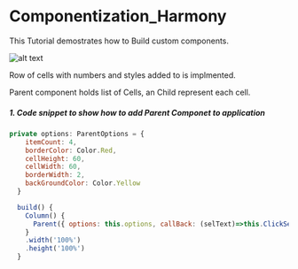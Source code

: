 # Componentization_Harmony

This Tutorial demostrates how to Build custom components.

![alt text](https://github.com/PatExplores/Componentization_Harmony/tree/main/entry/screenshot/screen.jpg "Demo Screen")

Row of cells with numbers and styles added to is implmented.

Parent component holds list of Cells, an Child represent each cell.

##### 1. Code snippet to show how to add Parent Componet to application

```javascript
private options: ParentOptions = {
    itemCount: 4,
    borderColor: Color.Red,
    cellHeight: 60,
    cellWidth: 60,
    borderWidth: 2,
    backGroundColor: Color.Yellow
  }

  build() {
    Column() {
      Parent({ options: this.options, callBack: (selText)=>this.ClickSel(selText) })
    }
    .width('100%')
    .height('100%')
  }
  ```